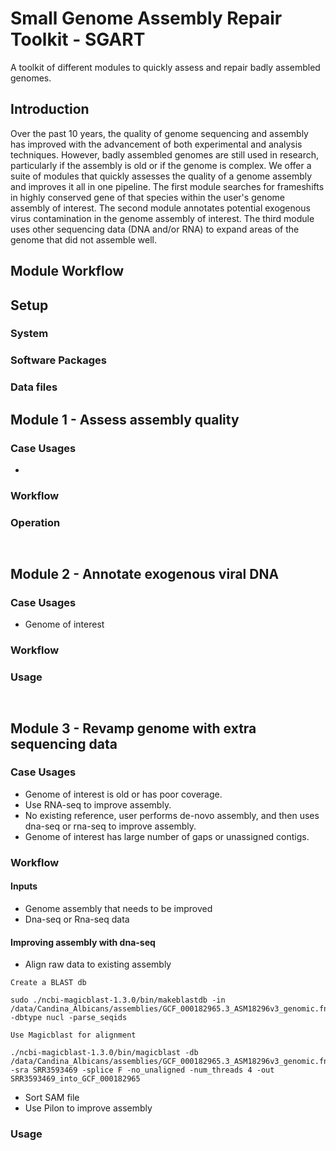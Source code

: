 # Small Genome Assembly Repair Toolkit - SGART
A toolkit of different modules to quickly assess and repair badly assembled genomes.

## Introduction
Over the past 10 years, the quality of genome sequencing and assembly has improved with the advancement of both experimental and analysis techniques. However, badly assembled genomes are still used in research, particularly if the assembly is old or if the genome is complex. We offer a suite of modules that quickly assesses the quality of a genome assembly and improves it all in one pipeline. The first module searches for frameshifts in highly conserved gene of that species within the user's genome assembly of interest. The second module annotates potential exogenous virus contamination in the genome assembly of interest. The third module uses other sequencing data (DNA and/or RNA) to expand areas of the genome that did not assemble well.

## Module Workflow

## Setup
### System
### Software Packages
### Data files

## Module 1 - Assess assembly quality
### Case Usages
*

### Workflow

### Operation
` `

## Module 2 - Annotate exogenous viral DNA
### Case Usages
* Genome of interest

### Workflow

### Usage
` `

## Module 3 - Revamp genome with extra sequencing data
### Case Usages
* Genome of interest is old or has poor coverage.
* Use RNA-seq to improve assembly. 
* No existing reference, user performs de-novo assembly, and then uses dna-seq or rna-seq to improve assembly.
* Genome of interest has large number of gaps or unassigned contigs.

### Workflow

#### Inputs
* Genome assembly that needs to be improved
* Dna-seq or Rna-seq data

#### Improving assembly with dna-seq

* Align raw data to existing assembly
```
Create a BLAST db

sudo ./ncbi-magicblast-1.3.0/bin/makeblastdb -in /data/Candina_Albicans/assemblies/GCF_000182965.3_ASM18296v3_genomic.fna -dbtype nucl -parse_seqids

Use Magicblast for alignment

./ncbi-magicblast-1.3.0/bin/magicblast -db /data/Candina_Albicans/assemblies/GCF_000182965.3_ASM18296v3_genomic.fna -sra SRR3593469 -splice F -no_unaligned -num_threads 4 -out SRR3593469_into_GCF_000182965

```
* Sort SAM file
* Use Pilon to improve assembly

### Usage
` `
